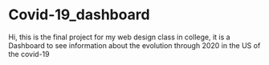 # Covid-19_dashboard
Hi, this is the final project for my web design class in college, it is a Dashboard to see information about the evolution through 2020 in the US of the covid-19

